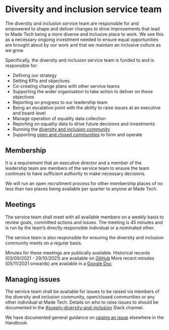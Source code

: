# Diversity and inclusion service team

The diversity and inclusion service team are responsible for and empowered to shape and deliver changes to drive improvements that lead to Made Tech being a more diverse and inclusive place to work. We see this as a necessary ongoing investment needed to ensure equal opportunities are brought about by our work and that we maintain an inclusive culture as we grow.

Specifically, the diversity and inclusion service team is funded to and is responsible for:

- Defining our strategy
- Setting KPIs and objectives
- Co-creating change plans with other service teams
- Supporting the wider organisation to take action to deliver on these objectives
- Reporting on progress to our leadership team
- Being an escalation point with the ability to raise issues at an executive and board-level
- Manage operation of equality data collection
- Reporting on equality data to drive future decisions and investments
- Running the [diversity and inclusion community](about-di-community.md)
- Supporting [open and closed communities](about-open-and-closed-community.md) to form and operate

## Membership

It is a requirement that an executive director and a member of the leadership team are members of the service team to ensure the team continues to have sufficient authority to make necessary decisions.

We will run an open recruitment process for other membership places of no less than two places being available per quarter to anyone at Made Tech.

## Meetings

The service team shall meet with all available members on a weekly basis to review goals, committed actions and issues. The meeting is 45 minutes and is run by the team’s directly responsible individual or a nominated other.

The service team is also responsible for ensuring the diversity and inclusion community  meets on a regular basis.

Minutes for these meetings are publically available.
Historical records (03/09/2021 - 29/10/2021) are available on [GitHub](https://github.com/madetech/inclusion/tree/HEAD/minutes/SA-weekly)
More recent minutes (05/11/2021 onwards) are available in a [Google Doc](https://docs.google.com/document/d/1KlCwH72h7zqmbRFugwTzbcn_fawofRysWyi6qZRaZXg/view)

## Managing issues

The service team shall be available for issues to be raised via members of the diversity and inclusion community, open/closed communities or any other individual at Made Tech. Details on who to raise issues to should be documented in the [#supply-diversity-and-inclusion](https://madetechteam.slack.com/archives/CRAJF24CR) Slack channel.

We have documented general guidance on [raising an issue](../welfare/raising_an_issue.md) elsewhere in the Handbook.
